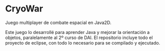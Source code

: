 CryoWar
=======

Juego multiplayer de combate espacial en Java2D.

Este juego lo desarrollé para aprender Java y mejorar la orientación a objetos, paralelamente al 2º curso de DAI.
El repositorio incluye todo el proyecto de eclipse, con todo lo necesario para se compilado y ejecutado.
